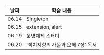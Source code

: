| 날짜  | 학습 내용                         |
| ----- | --------------------------------- |
| 06.14 | Singleton                         |
| 06.15 | extension, alert                  |
| 06.19 | 운영체제 스터디                   |
| 06.20 | '객치지향의 사실과 오해 7장' 독서 |

